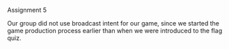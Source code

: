Assignment 5

Our group did not use broadcast intent for our game, since we started the game production process earlier than when we were introduced to the flag quiz.
